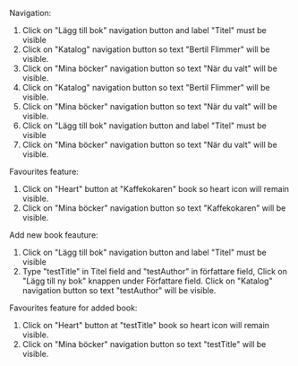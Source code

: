 Navigation:
1. Click on "Lägg till bok" navigation button and label "Titel" must be visible
2. Click on "Katalog" navigation button so text "Bertil Flimmer" will be visible.
3. Click on "Mina böcker" navigation button so text "När du valt" will be visible.
4. Click on "Katalog" navigation button so text "Bertil Flimmer" will be visible.
5. Click on "Mina böcker" navigation button so text "När du valt" will be visible.
6. Click on "Lägg till bok" navigation button and label "Titel" must be visible
7. Click on "Mina böcker" navigation button so text "När du valt" will be visible.


Favourites feature:
1. Click on "Heart" button at "Kaffekokaren" book so heart icon will remain visible.
2. Click on "Mina böcker" navigation button so text "Kaffekokaren" will be visible.


Add new book feauture:
1. Click on "Lägg till bok" navigation button and label "Titel" must be visible
2. Type "testTitle" in Titel field and "testAuthor" in författare field, Click on "Lägg till ny bok" knappen under Författare field. Click on "Katalog" navigation button so text "testAuthor" will be visible.


Favourites feature for added book:
1. Click on "Heart" button at "testTitle" book so heart icon will remain visible.
2. Click on "Mina böcker" navigation button so text "testTitle" will be visible.